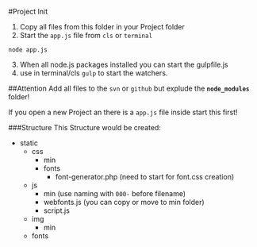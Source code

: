 #Project Init

1. Copy all files from this folder in your Project folder
2. Start the `app.js` file from `cls` or `terminal`
  ```shell
  node app.js
  ```
3. When all node.js packages installed you can start the gulpfile.js
4. use in terminal/cls `gulp` to start the watchers.

##Attention
Add all files to the `svn` or `github` but explude the __`node_modules`__ folder!

If you open a new Project an there is a `app.js` file inside start this first!

###Structure
This Structure would be created:

- static
  - css
    - min
    - fonts
      - font-generator.php (need to start for font.css creation)
  - js
    - min (use naming with `000-` before filename)
    - webfonts.js (you can copy or move to min folder)
    - script.js
  - img
    - min
  - fonts